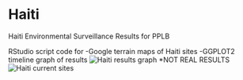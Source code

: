 # Haiti
Haiti Environmental Surveillance Results for PPLB

RStudio script code for 
-Google terrain maps of Haiti sites
-GGPLOT2 timeline graph of results
![Haiti results graph](https://raw.githubusercontent.com/kimkimroll/Haiti_environmental_surveillance/21318a59047e1b4cfc740e2a228a82279ff97f33/Haiti_results_graph.png)
*NOT REAL RESULTS
![Haiti current sites](https://raw.githubusercontent.com/kimkimroll/Haiti_environmental_surveillance/master/Haitifinal1.png)
